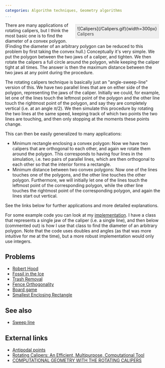 ```yaml
---
categories: Algorithm techniques, Geometry algorithms
...
```


<!-- TODO: Factor this out into something reusable -->
<div style="float:right; border: 1px solid #ddd; background-color: #eee; padding: 5px; margin: 5px;">
<div style="">![Calipers](/Calipers.gif){width=300px}</div>
<div style="color: #444">Calipers</div>
</div>

There are many applications of rotating calipers, but I think the most basic one is to find the diameter of a convex polygon. (Finding the diameter of an arbitrary polygon can be reduced to this problem by first taking the convex hull.) Conceptually it's very simple. We put the polygon between the two jaws of a caliper, and tighten. We then rotate the calipers a full circle around the polygon, while keeping the caliper tight at all times. The answer is then the maximum distance between the two jaws at any point during the procedure.

The rotating calipers technique is basically just an "angle-sweep-line" version of this. We have two parallel lines that are on either side of the polygon, representing the jaws of the caliper. Initially we could, for example, let one of the lines touch the leftmost point of the polygon and the other line touch the rightmost point of the polygon, and say they are completely vertical (i.e. at an angle $\pi/2$). We then simulate this procedure by rotating the two lines at the same speed, keeping track of which two points the two lines are touching, and then only stopping at the moments these points change.

This can then be easily generalized to many applications:

* Minimum rectangle enclosing a convex polygon: Now we have two calipers that are orthogonal to each other, and again we rotate them around the polygon. This corresponds to having four lines in the simulation, i.e. two pairs of parallel lines, which are then orthogonal to each other so that the interior forms a rectangle.
* Minimum distance between two convex polygons: Now one of the lines touches one of the polygons, and the other line touches the other polygon. Furthermore, we will initially let one of the lines touch the leftmost point of the corresponding polygon, while the other line touches the rightmost point of the corresponding polygon, and again the lines start out vertical.

See the links below for further applications and more detailed explanations.

For some example code you can look at my [implementation](https://github.com/SuprDewd/CompetitiveProgramming/blob/master/code/geometry/rotating_calipers.cpp). I have a class that represents a single jaw of the caliper (i.e. a single line), and then below (commented out) is how I use that class to find the diameter of an arbitrary polygon. Note that the code uses doubles and angles (as that was more intuitive for me at the time), but a more robust implementation would only use integers.

## Problems

* [Robert Hood](https://open.kattis.com/problems/roberthood)
* [Fossil in the Ice](http://www.spoj.com/problems/TFOSS/)
* [Trash Removal](https://uva.onlinejudge.org/external/11/p1111.pdf)
* [Fence Orthogonality](https://open.kattis.com/problems/fenceortho)
* [Board game](http://amppz.ii.uni.wroc.pl/files/zadania_en.pdf)
* [Smallest Enclosing Rectangle](https://uva.onlinejudge.org/external/123/12307.pdf)

## See also
* [Sweep line]()

## External links
* [Antipodal points](http://www.tcs.fudan.edu.cn/rudolf/Courses/Algorithms/Alg_ss_07w/Webprojects/Qinbo_diameter/2d_alg.htm)
* [Rotating Calipers: An Efficient, Multipurpose, Computational Tool](http://sdiwc.net/digital-library/web-admin/upload-pdf/00001036.pdfThe)
* [COMPUTATIONAL GEOMETRY WITH THE ROTATING CALIPERS](http://digitool.library.mcgill.ca/webclient/StreamGate?folder_id=0&dvs=1469220661104~207&usePid1=true&usePid2=true)

